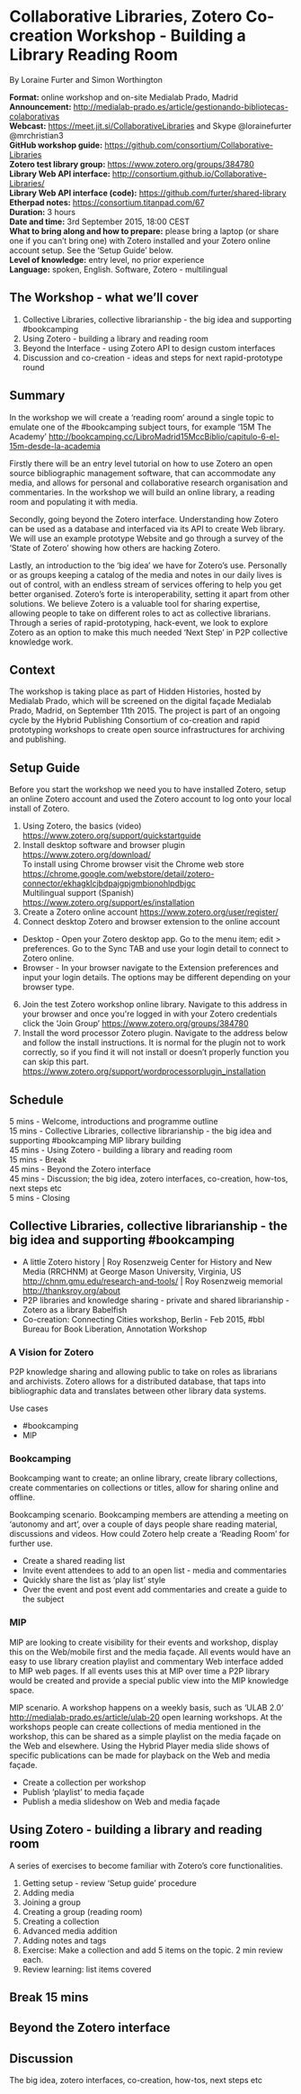 # Collaborative Libraries, Zotero Co-creation Workshop - Building a Library Reading Room 

By Loraine Furter and Simon Worthington 

**Format:** online workshop and on-site Medialab Prado, Madrid  
**Announcement:** http://medialab-prado.es/article/gestionando-bibliotecas-colaborativas  
**Webcast:** https://meet.jit.si/CollaborativeLibraries and Skype @lorainefurter @mrchristian3  
**GitHub workshop guide:** https://github.com/consortium/Collaborative-Libraries  
**Zotero test library group:** https://www.zotero.org/groups/384780  
**Library Web API interface:** http://consortium.github.io/Collaborative-Libraries/  
**Library Web API interface (code):** https://github.com/furter/shared-library  
**Etherpad notes:** https://consortium.titanpad.com/67  
**Duration:** 3 hours  
**Date and time:** 3rd September 2015, 18:00 CEST  
**What to bring along and how to prepare:** please bring a laptop (or share one if you can’t bring one) with Zotero installed and your Zotero online account setup. See the ‘Setup Guide’ below.  
**Level of knowledge:** entry level, no prior experience  
**Language:** spoken, English. Software, Zotero - multilingual  

## The Workshop - what we’ll cover 

1. Collective Libraries, collective librarianship - the big idea and supporting #bookcamping 
2. Using Zotero - building a library and reading room 
3. Beyond the Interface - using Zotero API to design custom interfaces 
4. Discussion and co-creation - ideas and steps for next rapid-prototype round 

## Summary 

In the workshop we will create a ‘reading room’ around a single topic to emulate one of the #bookcamping subject tours, for example ‘15M The Academy’ http://bookcamping.cc/LibroMadrid15MccBiblio/capitulo-6-el-15m-desde-la-academia 

Firstly there will be an entry level tutorial on how to use Zotero an open source bibliographic management software, that can accommodate any media, and allows for personal and collaborative research organisation and commentaries. In the workshop we will build an online library, a reading room and populating it with media.

Secondly, going beyond the Zotero interface. Understanding how Zotero can be used as a database and interfaced via its API to create Web library. We will use an example prototype Website and go through a survey of the ‘State of Zotero’ showing how others are hacking Zotero. 

Lastly, an introduction to the ‘big idea’ we have for Zotero’s use. Personally or as groups keeping a catalog of the media and notes in our daily lives is out of control, with an endless stream of services offering to help you get better organised. Zotero’s forte is interoperability, setting it apart from other solutions. We believe Zotero is a valuable tool for sharing expertise, allowing people to take on different roles to act as collective librarians. Through a series of rapid-prototyping, hack-event, we look to explore Zotero as an option to make this much needed ‘Next Step’ in P2P collective knowledge work. 

## Context 

The workshop is taking place as part of Hidden Histories, hosted by Medialab Prado, which will be screened on the digital façade Medialab Prado, Madrid, on September 11th 2015. The project is part of an ongoing cycle by the Hybrid Publishing Consortium of co-creation and rapid prototyping workshops to create open source infrastructures for archiving and publishing.

## Setup Guide 

Before you start the workshop we need you to have installed Zotero, setup an online Zotero account and used the Zotero account to log onto your local install of Zotero. 

1. Using Zotero, the basics (video) https://www.zotero.org/support/quickstartguide 
2. Install desktop software and browser plugin https://www.zotero.org/download/  
To install using Chrome browser visit the Chrome web store https://chrome.google.com/webstore/detail/zotero-connector/ekhagklcjbdpajgpjgmbionohlpdbjgc  
Multilingual support (Spanish) https://www.zotero.org/support/es/installation 
4. Create a Zotero online account https://www.zotero.org/user/register/ 
5. Connect desktop Zotero and browser extension to the online account  

* Desktop - Open your Zotero desktop app. Go to the menu item; edit > preferences. Go to the Sync TAB and use your login detail to connect to Zotero online.  
* Browser - In your browser navigate to the Extension preferences and input your login details. The options may be different depending on your browser type. 

6. Join the test Zotero workshop online library. Navigate to this address in your browser and once you're logged in with your Zotero credentials click the ‘Join Group’ https://www.zotero.org/groups/384780 
7. Install the word processor Zotero plugin. Navigate to the address below and follow the install instructions. It is normal for the plugin not to work correctly, so if you find it will not install or doesn’t properly function you can skip this part. https://www.zotero.org/support/wordprocessorplugin_installation 


## Schedule

5 mins - Welcome, introductions and programme outline  
15 mins - Collective Libraries, collective librarianship - the big idea and supporting #bookcamping MlP library building  
45 mins - Using Zotero - building a library and reading room  
15 mins - Break  
45 mins - Beyond the Zotero interface  
45 mins - Discussion; the big idea, zotero interfaces, co-creation, how-tos, next steps etc  
5 mins - Closing

## Collective Libraries, collective librarianship - the big idea and supporting #bookcamping

* A little Zotero history | Roy Rosenzweig Center for History and New Media (RRCHNM) at George Mason University, Virginia, US http://chnm.gmu.edu/research-and-tools/ | Roy Rosenzweig memorial http://thanksroy.org/about 
* P2P libraries and knowledge sharing - private and shared librarianship - Zotero as a library Babelfish  
* Co-creation: Connecting Cities workshop, Berlin - Feb 2015, #bbl Bureau for Book Liberation, Annotation Workshop

### A Vision for Zotero

P2P knowledge sharing and allowing public to take on roles as librarians and archivists. Zotero allows for a distributed database, that taps into bibliographic data and translates between other library data systems.

Use cases  
* #bookcamping
* MlP

### Bookcamping

Bookcamping want to create; an online library, create library collections, create commentaries on collections or titles, allow for sharing online and offline.

Bookcamping scenario. Bookcamping members are attending a meeting on ‘autonomy and art’, over a couple of days people share reading material, discussions and videos. How could Zotero help create a ‘Reading Room’ for further use.

* Create a shared reading list
* Invite event attendees to add to an open list - media and commentaries
* Quickly share the list as ‘play list’ style
* Over the event and post event add commentaries and create a guide to the subject 

### MlP

MlP are looking to create visibility for their events and workshop, display this on the Web/mobile first and the media façade. All events would have an easy to use library creation playlist and commentary Web interface added to MlP web pages. If all events uses this at MlP over time a P2P library would be created and provide a special public view into the MlP knowledge space.

MlP scenario. A workshop happens on a weekly basis, such as ‘ULAB 2.0’ http://medialab-prado.es/article/ulab-20 open learning workshops. At the workshops people can create collections of media mentioned in the workshop, this can be shared as a simple playlist on the media façade on the Web and elsewhere. Using the Hybrid Player media slide shows of specific publications can be made for playback on the Web and media façade.

* Create a collection per workshop
* Publish ‘playlist’ to media façade
* Publish a media slideshow on Web and media façade

## Using Zotero - building a library and reading room

A series of exercises to become familiar with Zotero’s core functionalities.

1. Getting setup - review ‘Setup guide’ procedure
2. Adding media
3. Joining a group
4. Creating a group (reading room)
5. Creating a collection
6. Advanced media addition
7. Adding notes and tags
8. Exercise: Make a collection and add 5 items on the topic. 2 min review each.
9. Review learning: list items covered

## Break 15 mins

## Beyond the Zotero interface

## Discussion

The big idea, zotero interfaces, co-creation, how-tos, next steps etc 


